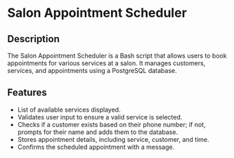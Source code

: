 # Salon Appointment Scheduler

## Description
The Salon Appointment Scheduler is a Bash script that allows users to book appointments for various services at a salon. 
It manages customers, services, and appointments using a PostgreSQL database.

## Features
- List of available services displayed.
- Validates user input to ensure a valid service is selected.
- Checks if a customer exists based on their phone number; if not, prompts for their name and adds them to the database.
- Stores appointment details, including service, customer, and time.
- Confirms the scheduled appointment with a message.
